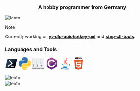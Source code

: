<h3 align="center">A hobby programmer from Germany</h3>

<p align="left">
  <img src="https://komarev.com/ghpvc/?username=leotn&label=Profile%20views&color=0e75b6&style=flat" alt="leotn"/>
</p>

> [!NOTE]
> Currently working on **[yt-dlp-autohotkey-gui](https://github.com/LeoTN/yt-dlp-autohotkey-gui)** and **[step-cli-tools](https://github.com/LeoTN/step-cli-tools)**.

<div class="container">
  <div class="languages-tools">
    <h3 align="left">Languages and Tools</h3>
    <p align="left">
      <a href="https://docs.microsoft.com/en-us/powershell" target="_blank" rel="noreferrer"><img src="icons/powershell.svg" alt="powershell" width="40" height="40"/></a>
      <a href="https://www.python.org/" target="_blank" rel="noreferrer"><img src="icons/python.svg" alt="python" width="40" height="40"/></a>
      <a href="https://www.autohotkey.com" target="_blank" rel="noreferrer"><img src="icons/autohotkey.svg" alt="autohotkey" width="40" height="40"/></a>
      <a href="https://learn.microsoft.com/de-de/dotnet/csharp" target="_blank" rel="noreferrer"><img src="icons/csharp.svg" alt="csharp" width="40" height="40"/></a>
      <a href="https://www.java.com" target="_blank" rel="noreferrer"><img src="icons/java.svg" alt="java" width="40" height="40"/></a>
      <a href="https://en.wikipedia.org/wiki/HTML5" target="_blank" rel="noreferrer"><img src="icons/html5.svg" alt="html5" width="40" height="40"/></a>
    </p>
  </div>
  <div class="stats">
    <img align="center" src="https://github-readme-stats.vercel.app/api/top-langs?username=leotn&show_icons=true&locale=en&layout=compact" alt="leotn"/>
    <br>
    <img align="center" src="https://github-readme-stats.vercel.app/api?username=leotn&show_icons=true&locale=en" alt="leotn"/>
  </div>
</div>
